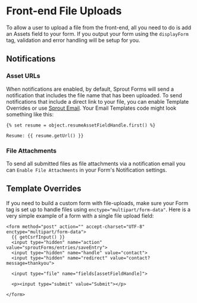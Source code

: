 # Front-end File Uploads

To allow a user to upload a file from the front-end, all you need to do is add an Assets field to your form. If you output your form using the `displayForm` tag, validation and error handling will be setup for you.

## Notifications

### Asset URLs

When notifications are enabled, by default, Sprout Forms will send a notification that includes the file name that has been uploaded. To send notifications that include a direct link to your file, you can enable Template Overrides or use [Sprout Email](../email). Your Email Templates code might look something like this:

``` twig
{% set resume = object.resumeAssetFieldHandle.first() %}

Resume: {{ resume.getUrl() }}
```

### File Attachments

To send all submitted files as file attachments via a notification email you can `Enable File Attachments` in your Form's Notification settings.

## Template Overrides

If you need to build a custom form with file-uploads, make sure your Form tag is set up to handle files using `enctype="multipart/form-data"`. Here is a very simple example of a form with a single file upload field:

``` twig
<form method="post" action="" accept-charset="UTF-8" enctype="multipart/form-data">
  {{ getCsrfInput() }}
  <input type="hidden" name="action" value="sproutForms/entries/saveEntry">
  <input type="hidden" name="handle" value="contact">
  <input type="hidden" name="redirect" value="contact?message=thankyou">
  
  <input type="file" name="fields[assetFieldHandle]">

  <p><input type="submit" value="Submit"></p>

</form>
```
